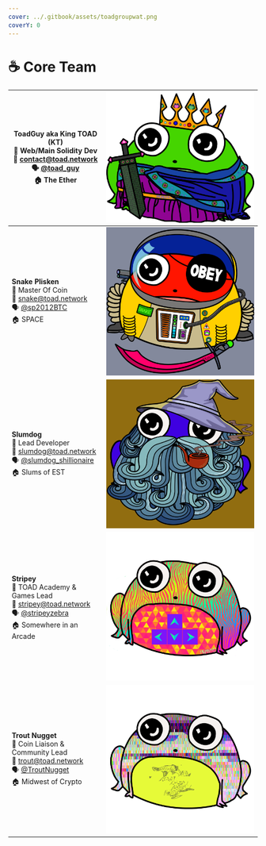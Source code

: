 ```yaml
---
cover: ../.gitbook/assets/toadgroupwat.png
coverY: 0
---
```


# ☕ Core Team

| <p><strong>ToadGuy aka King TOAD (KT)</strong><br><span data-gb-custom-inline data-tag="emoji" data-code="1f438">🐸</span> Web/Main Solidity Dev<br>💌 <a href="mailto:contact@toad.network">contact@toad.network</a><br><span data-gb-custom-inline data-tag="emoji" data-code="1f5e3">🗣</span> <a href="https://t.me/toad_guy">@toad_guy</a><br><span data-gb-custom-inline data-tag="emoji" data-code="1f3e0">🏠</span> The Ether</p>       | ![](<../.gitbook/assets/King Toad II.png>)                |
| ----------------------------------------------------------------------------------------------------------------------------------------------------------------------------------------------------------------------------------------------------------------------------------------------------------------------------------------------------------------------------------------------------------------------------------------------- | --------------------------------------------------------- |
| <p><strong>Snake Plisken</strong><br><span data-gb-custom-inline data-tag="emoji" data-code="1f438">🐸</span> Master Of Coin<br>💌 <a href="mailto:snake@toad.network">snake@toad.network</a><br><span data-gb-custom-inline data-tag="emoji" data-code="1f5e3">🗣</span> <a href="https://t.me/sp2012BTC">@sp2012BTC</a><br><span data-gb-custom-inline data-tag="emoji" data-code="1f3e0">🏠</span> SPACE</p>                                 | ![](<../.gitbook/assets/space pirate toad-Recovered.png>) |
| <p><strong>Slumdog</strong><br><span data-gb-custom-inline data-tag="emoji" data-code="1f438">🐸</span> Lead Developer<br>💌 <a href="mailto:slumdog@toad.network">slumdog@toad.network</a><br><span data-gb-custom-inline data-tag="emoji" data-code="1f5e3">🗣</span> <a href="https://t.me/slumdog_shillionaire">@slumdog_shillionaire</a><br><span data-gb-custom-inline data-tag="emoji" data-code="1f3e0">🏠</span> Slums of EST</p>      | ![](<../.gitbook/assets/Wizard Toad on Background.png>)   |
| <p><strong>Stripey</strong><br><span data-gb-custom-inline data-tag="emoji" data-code="1f438">🐸</span> TOAD Academy & Games Lead<br>💌 <a href="mailto:stripey@toad.network">stripey@toad.network</a><br><span data-gb-custom-inline data-tag="emoji" data-code="1f5e3">🗣</span> <a href="https://t.me/stripeyzebra">@stripeyzebra</a><br><span data-gb-custom-inline data-tag="emoji" data-code="1f3e0">🏠</span> Somewhere in an Arcade</p> | ![](<../.gitbook/assets/Stripey Toad.png>)                |
| <p><strong>Trout Nugget</strong><br><span data-gb-custom-inline data-tag="emoji" data-code="1f438">🐸</span> Coin Liaison & Community Lead<br>💌 <a href="mailto:trout@toad.network">trout@toad.network</a><br><span data-gb-custom-inline data-tag="emoji" data-code="1f5e3">🗣</span> <a href="https://t.me/TroutNugget">@TroutNugget</a><br><span data-gb-custom-inline data-tag="emoji" data-code="1f3e0">🏠</span> Midwest of Crypto</p>   | ![](<../.gitbook/assets/Trout Toad.png>)                  |
